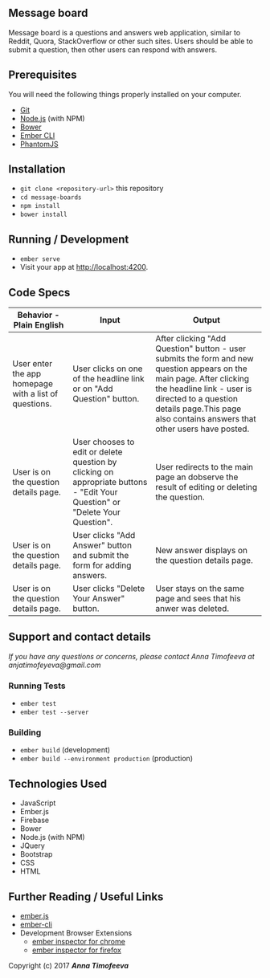 ## Message board

Message board is a questions and answers web application, similar to Reddit, Quora, StackOverflow or other such sites. Users should be able to submit a question, then other users can respond with answers.

## Prerequisites

You will need the following things properly installed on your computer.

* [Git](https://git-scm.com/)
* [Node.js](https://nodejs.org/) (with NPM)
* [Bower](https://bower.io/)
* [Ember CLI](https://ember-cli.com/)
* [PhantomJS](http://phantomjs.org/)

## Installation

* `git clone <repository-url>` this repository
* `cd message-boards`
* `npm install`
* `bower install`

## Running / Development

* `ember serve`
* Visit your app at [http://localhost:4200](http://localhost:4200).

## Code Specs

Behavior - Plain English|Input|Output|
|---|---|---|
|User enter the app homepage with a list of questions.|User clicks on one of the headline link or on "Add Question" button.|After clicking "Add Question" button - user submits the form and new question appears on the main page. After clicking the headline link - user is directed to a question details page.This page also contains answers that other users have posted.|
|User is on the question details page.|User chooses to edit or delete question by clicking on appropriate buttons - "Edit Your Question" or "Delete Your Question".|User redirects to the main page an dobserve the result of editing or deleting the question.|
|User is on the question details page.|User clicks "Add Answer" button and submit the form for adding answers.|New answer displays on the question details page.|
|User is on the question details page.|User clicks "Delete Your Answer" button.| User stays on the same page and sees that his anwer was deleted.|


## Support and contact details

_If you have any questions or concerns, please contact Anna Timofeeva at anjatimofeyeva@gmail.com_


### Running Tests

* `ember test`
* `ember test --server`

### Building

* `ember build` (development)
* `ember build --environment production` (production)

## Technologies Used

* JavaScript
* Ember.js
* Firebase
* Bower
* Node.js (with NPM)
* JQuery
* Bootstrap
* CSS
* HTML

## Further Reading / Useful Links

* [ember.js](http://emberjs.com/)
* [ember-cli](https://ember-cli.com/)
* Development Browser Extensions
  * [ember inspector for chrome](https://chrome.google.com/webstore/detail/ember-inspector/bmdblncegkenkacieihfhpjfppoconhi)
  * [ember inspector for firefox](https://addons.mozilla.org/en-US/firefox/addon/ember-inspector/)

Copyright (c) 2017 **_Anna Timofeeva_**
